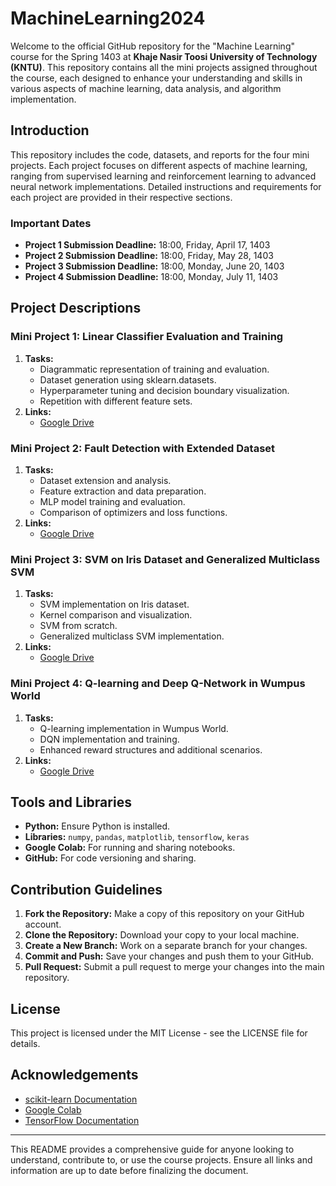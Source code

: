 # MachineLearning2024
Welcome to the official GitHub repository for the "Machine Learning" course for the Spring 1403 at **Khaje Nasir Toosi University of Technology (KNTU)**. This repository contains all the mini projects assigned throughout the course, each designed to enhance your understanding and skills in various aspects of machine learning, data analysis, and algorithm implementation.

## Introduction
This repository includes the code, datasets, and reports for the four mini projects. Each project focuses on different aspects of machine learning, ranging from supervised learning and reinforcement learning to advanced neural network implementations. Detailed instructions and requirements for each project are provided in their respective sections.
### Important Dates
- **Project 1 Submission Deadline:** 18:00, Friday, April 17, 1403
- **Project 2 Submission Deadline:** 18:00, Friday, May 28, 1403
- **Project 3 Submission Deadline:** 18:00, Monday, June 20, 1403
- **Project 4 Submission Deadline:** 18:00, Monday, July 11, 1403

## Project Descriptions
### Mini Project 1: Linear Classifier Evaluation and Training
1. **Tasks:**
      - Diagrammatic representation of training and evaluation.
      - Dataset generation using sklearn.datasets.
      - Hyperparameter tuning and decision boundary visualization.
      - Repetition with different feature sets.
2. **Links:**
      - [Google Drive](https://drive.google.com/drive/folders/1DurmfyJrGhzOfw3Igz8vlM2zN7IH64SW)
### Mini Project 2: Fault Detection with Extended Dataset
1. **Tasks:**
      - Dataset extension and analysis.
      - Feature extraction and data preparation.
      - MLP model training and evaluation.
      - Comparison of optimizers and loss functions.
2. **Links:**
      - [Google Drive](https://drive.google.com/drive/folders/1BrnONSjWUGlUfimrD60juktJD3gK1nqw)
### Mini Project 3: SVM on Iris Dataset and Generalized Multiclass SVM
1. **Tasks:**
      - SVM implementation on Iris dataset.
      - Kernel comparison and visualization.
      - SVM from scratch.
      - Generalized multiclass SVM implementation.
2. **Links:**
      - [Google Drive](https://drive.google.com/drive/folders/1jGEaYzkplmLxT9eO_XlBQrmlBCEk)
### Mini Project 4: Q-learning and Deep Q-Network in Wumpus World
1. **Tasks:**
      - Q-learning implementation in Wumpus World.
      - DQN implementation and training.
      - Enhanced reward structures and additional scenarios.
2. **Links:**
      - [Google Drive](https://drive.google.com/drive/folders/147v_LVsJreU_Pg6KVc4gar_UjFSXKEP7)

## Tools and Libraries
- **Python:** Ensure Python is installed.
- **Libraries:** `numpy`, `pandas`, `matplotlib`, `tensorflow`, `keras`
- **Google Colab:** For running and sharing notebooks.
- **GitHub:** For code versioning and sharing.

## Contribution Guidelines
1. **Fork the Repository:** Make a copy of this repository on your GitHub account.
2. **Clone the Repository:** Download your copy to your local machine.
3. **Create a New Branch:** Work on a separate branch for your changes.
4. **Commit and Push:** Save your changes and push them to your GitHub.
5. **Pull Request:** Submit a pull request to merge your changes into the main repository.

## License
This project is licensed under the MIT License - see the LICENSE file for details.

## Acknowledgements
- [scikit-learn Documentation](https://scikit-learn.org/stable/api/index.html)
- [Google Colab](https://colab.research.google.com/)
- [TensorFlow Documentation](https://www.tensorflow.org/)

***
This README provides a comprehensive guide for anyone looking to understand, contribute to, or use the course projects. Ensure all links and information are up to date before finalizing the document.
